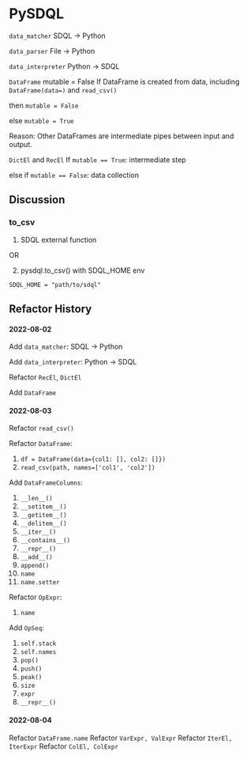 # PySDQL
 
`data_matcher` SDQL -> Python

`data_parser` File -> Python

`data_interpreter` Python -> SDQL

`DataFrame` mutable = False
If DataFrame is created from data, including `DataFrame(data=)` and `read_csv()`

then `mutable = False`

else `mutable = True`

Reason: Other DataFrames are intermediate pipes between input and output. 

`DictEl` and `RecEl`
If `mutable == True`: intermediate step

else if `mutable == False`: data collection

## Discussion

### to_csv
1. SDQL external function

OR

2. pysdql.to_csv() with SDQL_HOME env

`SDQL_HOME = "path/to/sdql"`

## Refactor History

#### 2022-08-02

Add `data_matcher`: SDQL -> Python

Add `data_interpreter`: Python -> SDQL

Refactor `RecEl`, `DictEl`

Add `DataFrame`

#### 2022-08-03

Refactor `read_csv()`

Refactor `DataFrame`:

1. `df = DataFrame(data={col1: [], col2: []})`
2. `read_csv(path, names=['col1', 'col2'])`

Add `DataFrameColumns`:
1. `__len__()`
2. `__setitem__()`
3. `__getitem__()`
4. `__delitem__()`
5. `__iter__()`
6. `__contains__()`
7. `__repr__()`
8. `__add__()`
9. `append()`
10. `name`
11. `name.setter`

Refactor `OpExpr`:
1. `name`

Add `OpSeq`:
1. `self.stack`
2. `self.names`
3. `pop()`
4. `push()`
5. `peak()`
6. `size`
7. `expr`
8. `__repr__()`

#### 2022-08-04
Refactor `DataFrame.name`
Refactor `VarExpr, ValExpr`
Refactor `IterEl, IterExpr`
Refactor `ColEl, ColExpr`